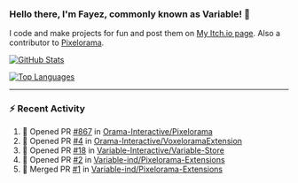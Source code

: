 ### Hello there, I'm Fayez, commonly known as Variable! 👋
I code and make projects for fun and post them on [My Itch.io page](https://variable-industries.itch.io/). Also a contributor to [Pixelorama](https://github.com/Orama-Interactive/Pixelorama).

[![GitHub Stats](https://github-readme-stats.vercel.app/api/?username=Variable-ind&show_icons=true&theme=merko)](https://github.com/anuraghazra/github-readme-stats)

[![Top Languages](https://github-readme-stats.vercel.app/api/top-langs/?username=Variable-ind&layout=compact&theme=merko)](https://github.com/anuraghazra/github-readme-stats)

---

### :zap: Recent Activity

<!--START_SECTION:activity-->
1. 💪 Opened PR [#867](https://github.com/Orama-Interactive/Pixelorama/pull/867) in [Orama-Interactive/Pixelorama](https://github.com/Orama-Interactive/Pixelorama)
2. 💪 Opened PR [#4](https://github.com/Orama-Interactive/VoxeloramaExtension/pull/4) in [Orama-Interactive/VoxeloramaExtension](https://github.com/Orama-Interactive/VoxeloramaExtension)
3. 💪 Opened PR [#18](https://github.com/Variable-Interactive/Variable-Store/pull/18) in [Variable-Interactive/Variable-Store](https://github.com/Variable-Interactive/Variable-Store)
4. 💪 Opened PR [#2](https://github.com/Variable-ind/Pixelorama-Extensions/pull/2) in [Variable-ind/Pixelorama-Extensions](https://github.com/Variable-ind/Pixelorama-Extensions)
5. 🎉 Merged PR [#1](https://github.com/Variable-ind/Pixelorama-Extensions/pull/1) in [Variable-ind/Pixelorama-Extensions](https://github.com/Variable-ind/Pixelorama-Extensions)
<!--END_SECTION:activity-->

<!--
**Variable-ind/Variable-ind** is a ✨ _special_ ✨ repository because its `README.md` (this file) appears on your GitHub profile.

Here are some ideas to get you started:
- 🌱 I’m currently studying at ...
- 🔭 I’m currently working on ...
- 👯 I’m looking to collaborate on ...
- 🤔 I’m looking for help with ...
- 💬 Ask me about ...
- 📫 How to reach me: ...
- ⚡ Fun fact: ...
-->
